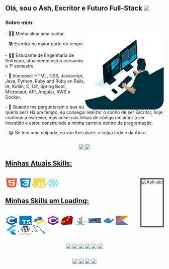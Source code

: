 ## Olá, sou o Ash, Escritor e Futuro Full-Stack <img src="https://raw.githubusercontent.com/iampavangandhi/iampavangandhi/master/gifs/Hi.gif" width="30px"></h2>  

### Sobre mim:
<div style="display: inline_block"  >
  <img align="right" width="250" height="250" style="border-radius:30px;" src="programacao1.gif?raw=true"/>
  <p> - 🎵🎶 Minha alma ama cantar.</p>  
  <p> - 📚 Escritor na maior parte do tempo. </p>
  <p> - 👨‍🎓 Estudante de Engenharia de Software, atualmente estou cursando o 1° semestre.</p>
  <p> - 🎯 Interesse: HTML, CSS, Javascript, Java, Python, Ruby and Ruby on Rails, IA, Kotlin, C, C#, Spring Boot, Micronaut, API, Angular, AWS e Docker.</p>
  <p> - 📖 Quando me perguntaram o que eu queria ser? Há um tempo, eu consegui realizar o sonho de ser Escritor, hoje continuo a escrever, mas achei nas linhas de código um amor a ser investido e estou construindo a minha carreira dentro da programação.</p>
  <p> - 😂 Se tem uma culpada, eu vou lhes dizer: a culpa toda é da Alura.</p>  
</div>

##
<div align = "center">
  <a href="https://github.com/AshOrlowska">
  <img height = "180em" src = "https://github-readme-stats.vercel.app/api?username=ashorlowska&show_icons=true&theme=dracula&include_all_commits=true&count_private=true" />
  <img height = "180em" src = "https://github-readme-stats.vercel.app/api/top-langs/?username=ashorlowska&layout=compact&langs_count=7&theme=dracula" />
</div>
  
  ## Minhas Atuais Skills:
<div style = "display: inline_block"> <br>
  <img align = "center" alt = "Ash-HTML" height = "30" width = "40" src = "https://raw.githubusercontent.com/devicons/devicon/master/icons/html5/html5-original.svg ">
  <img align = "center" alt = "Ash-CSS" height = "30" width = "40" src = "https://raw.githubusercontent.com/devicons/devicon/master/icons/css3/css3-original.svg ">
  <img align = "center" alt = "Ash-Js" height = "30" width = "40" src = "https://raw.githubusercontent.com/devicons/devicon/master/icons/javascript/javascript-plain.svg ">
  <img align = "center" alt = "Ash-React" height = "30" width = "40" src = "https://raw.githubusercontent.com/devicons/devicon/master/icons/react/react-original.svg ">
  <img align = "right" alt = "Ash-pic" height = "150" border= "3px;" src = "https://avatars.githubusercontent.com/u/81665287?v=4">
</div>
  
  ## Minhas Skills em Loading: 
 <div style = "display: inline_block"> <br>
   <img align = "center" alt = "Ash-C" height = "30" width = "40" src = "https://raw.githubusercontent.com/devicons/devicon/master/icons/c/c-original.svg "> 
   <img align = "center" alt = "Ash-Ts" height = "30" width = "40" src = "https://raw.githubusercontent.com/devicons/devicon/master/icons/typescript/typescript-plain.svg ">
   <img align = "center" alt = "Ash-Python" height = "30" width = "40" src = "https://raw.githubusercontent.com/devicons/devicon/master/icons/python/python-original.svg ">
   <img align = "center" alt = "Ash-Csharp" height = "30" width = "40" src = "https://raw.githubusercontent.com/devicons/devicon/master/icons/csharp/csharp-original.svg ">
   <img align = "center" alt = "Ash-Ruby" height = "30" width = "40" src = "https://raw.githubusercontent.com/devicons/devicon/master/icons/ruby/ruby-original.svg ">
   <img align = "center" alt = "Ash-Java" height = "30" width = "40" src = "https://raw.githubusercontent.com/devicons/devicon/master/icons/java/java-original.svg ">
   <img align = "center" alt = "Ash-Php" height = "30" width = "40" src = "https://raw.githubusercontent.com/devicons/devicon/master/icons/php/php-original.svg ">
   <img align = "center" alt = "Ash-Docker" height = "30" width = "40" src = "https://raw.githubusercontent.com/devicons/devicon/master/icons/docker/docker-original.svg ">
   <img align = "center" alt = "Ash-Kotlin" height = "30" width = "40" src = "https://raw.githubusercontent.com/devicons/devicon/master/icons/kotlin/kotlin-original.svg ">
   <img align = "center" alt = "Ash-Flutter" height = "30" width = "40" src = "https://raw.githubusercontent.com/devicons/devicon/master/icons/flutter/flutter-original.svg ">
   <img align = "center" alt = "Ash-Wp" height = "30" width = "40" src = "https://raw.githubusercontent.com/devicons/devicon/master/icons/wordpress/wordpress-original.svg ">
   <img align = "center" alt = "Ash-MySQL" height = "30" width = "40" src = "https://raw.githubusercontent.com/devicons/devicon/master/icons/mysql/mysql-original.svg ">
 </div>  
    
  ##
 
<div align="center"> 
  <a href="https://www.youtube.com/channel/UCFHAAeC6J7poqqa3RvBsuIA" target="_blank"><img src="https://img.shields.io/badge/YouTube-FF0000?style=for-the-badge&logo=youtube&logoColor=white" target="_blank"></a>
  <a href="https://instagram.com/ashorlowska" target="_blank"> <img src="https://img.shields.io/badge/-Instagram-%23E4405F?style=for-the-badge&logo=instagram&logoColor=white" target="_blank"></a>
 	<a href="https://www.twitch.tv/ashorlowska" target="_blank"> <img src="https://img.shields.io/badge/Twitch-9146FF?style=for-the-badge&logo=twitch&logoColor=white" target="_blank"></a>
 <a href="https://discord.gg/FmNZrduamU" target="_blank"> <img src = "https://img.shields.io/badge/Discord-7289DA?style=for-the-badge&logo=discord&logoColor=white "        target= "_blank "></a> 
  <a href = "mailto:ashorlowska.engsoftware @gmail.com" tagert="_blank"> <img src = "https://img.shields.io/badge/-Gmail-%23333?style=for-the-badge&logo=gmail&logoColor=white" target = "_ blank"></a>
  <a href="https://www.linkedin.com/in/ashorlowska/" target="_blank"> <img src="https://img.shields.io/badge/-LinkedIn-%230077B5?style=for-the-badge&logo=linkedin&logoColor=white" target="_blank"></a> 
 </div>
    
##
    
    
 <div align="center" style = "display: inline_block">
   <a href="https://loja.uiclap.com/titulo/ua654/" target="_blank"> <img src="http://storage.googleapis.com/images.uiclap.com/capa/ua654.jpg" style={height="150", width="150"} target="_blank"/></a>
   <a href="https://loja.uiclap.com/titulo/ua1311/"  target="_blank"> <img src="http://storage.googleapis.com/images.uiclap.com/capa/ua1311.jpg" style={height="150", width="150"} target="_blank" /></a>
   <a href="https://loja.uiclap.com/titulo/ua2655/"  target="_blank"> <img src="http://storage.googleapis.com/images.uiclap.com/capa/ua2655.jpg" style={height="142.5", width="142.5"} target="_blank"/></a>
   <a href="https://loja.uiclap.com/titulo/ua3655/"  target="_blank"> <img src="http://storage.googleapis.com/images.uiclap.com/capa/ua3655.jpg" style={height="142.5", width="142.5"} target="_blank"/></a>
    </div>
    
##
    
   
